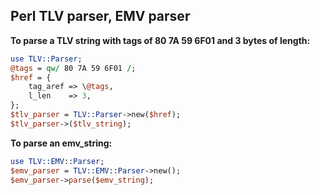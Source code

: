 ## Perl TLV parser, EMV parser

**To parse a TLV string with tags of 80 7A 59 6F01 and 3 bytes of length:**

``` Perl
use TLV::Parser;
@tags = qw/ 80 7A 59 6F01 /;
$href = {
    tag_aref => \@tags,
    l_len    => 3,
};
$tlv_parser = TLV::Parser->new($href);
$tlv_parser->($tlv_string);
```

**To parse an emv_string:**

``` Perl
use TLV::EMV::Parser;
$emv_parser = TLV::EMV::Parser->new();
$emv_parser->parse($emv_string);
```
